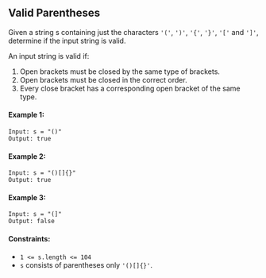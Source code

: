 ## Valid Parentheses

Given a string s containing just the characters `'('`, `')'`, `'{'`, `'}'`, `'['` and `']'`, determine if the input string is valid.

An input string is valid if:

1. Open brackets must be closed by the same type of brackets.
2. Open brackets must be closed in the correct order.
3. Every close bracket has a corresponding open bracket of the same type.

#### Example 1:
```
Input: s = "()"
Output: true
```
#### Example 2:
```
Input: s = "()[]{}"
Output: true
```
#### Example 3:
```
Input: s = "(]"
Output: false
```

#### Constraints:
- `1 <= s.length <= 104`
- `s` consists of parentheses only `'()[]{}'`.